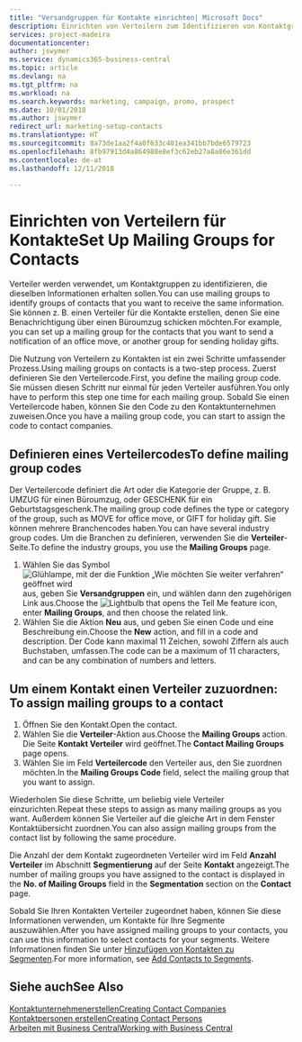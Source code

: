 ```yaml
---
title: "Versandgruppen für Kontakte einrichten| Microsoft Docs"
description: Einrichten von Verteilern zum Identifizieren von Kontaktgruppen, denen die gleichen Informationen zugehen sollen, z. B. Marketingkampagnen oder Promotionen.
services: project-madeira
documentationcenter: 
author: jswymer
ms.service: dynamics365-business-central
ms.topic: article
ms.devlang: na
ms.tgt_pltfrm: na
ms.workload: na
ms.search.keywords: marketing, campaign, promo, prospect
ms.date: 10/01/2018
ms.author: jswymer
redirect_url: marketing-setup-contacts
ms.translationtype: HT
ms.sourcegitcommit: 8a73de1aa2f4a0f633c401ea341bb7bde6579723
ms.openlocfilehash: 8fb97913d4a864988e8ef3c62eb27a8a86e361dd
ms.contentlocale: de-at
ms.lasthandoff: 12/11/2018

---
```

# <a name="set-up-mailing-groups-for-contacts"></a><span data-ttu-id="cfde3-103">Einrichten von Verteilern für Kontakte</span><span class="sxs-lookup"><span data-stu-id="cfde3-103">Set Up Mailing Groups for Contacts</span></span>
<span data-ttu-id="cfde3-104">Verteiler werden verwendet, um Kontaktgruppen zu identifizieren, die dieselben Informationen erhalten sollen.</span><span class="sxs-lookup"><span data-stu-id="cfde3-104">You can use mailing groups to identify groups of contacts that you want to receive the same information.</span></span> <span data-ttu-id="cfde3-105">Sie können z. B. einen Verteiler für die Kontakte erstellen, denen Sie eine Benachrichtigung über einen Büroumzug schicken möchten.</span><span class="sxs-lookup"><span data-stu-id="cfde3-105">For example, you can set up a mailing group for the contacts that you want to send a notification of an office move, or another group for sending holiday gifts.</span></span>

<span data-ttu-id="cfde3-106">Die Nutzung von Verteilern zu Kontakten ist ein zwei Schritte umfassender Prozess.</span><span class="sxs-lookup"><span data-stu-id="cfde3-106">Using mailing groups on contacts is a two-step process.</span></span> <span data-ttu-id="cfde3-107">Zuerst definieren Sie den Verteilercode.</span><span class="sxs-lookup"><span data-stu-id="cfde3-107">First, you define the mailing group code.</span></span> <span data-ttu-id="cfde3-108">Sie müssen diesen Schritt nur einmal für jeden Verteiler ausführen.</span><span class="sxs-lookup"><span data-stu-id="cfde3-108">You only have to perform this step one time for each mailing group.</span></span> <span data-ttu-id="cfde3-109">Sobald Sie einen Verteilercode haben, können Sie den Code zu den Kontaktunternehmen zuweisen.</span><span class="sxs-lookup"><span data-stu-id="cfde3-109">Once you have a mailing group code, you can start to assign the code to contact companies.</span></span>

## <a name="to-define-mailing-group-codes"></a><span data-ttu-id="cfde3-110">Definieren eines Verteilercodes</span><span class="sxs-lookup"><span data-stu-id="cfde3-110">To define mailing group codes</span></span>
<span data-ttu-id="cfde3-111">Der Verteilercode definiert die Art oder die Kategorie der Gruppe, z. B. UMZUG für einen Büroumzug, oder GESCHENK für ein Geburtstagsgeschenk.</span><span class="sxs-lookup"><span data-stu-id="cfde3-111">The mailing group code defines the type or category of the group, such as MOVE for office move, or GIFT for holiday gift.</span></span> <span data-ttu-id="cfde3-112">Sie können mehrere Branchencodes haben.</span><span class="sxs-lookup"><span data-stu-id="cfde3-112">You can have several industry group codes.</span></span> <span data-ttu-id="cfde3-113">Um die Branchen zu definieren, verwenden Sie die **Verteiler**-Seite.</span><span class="sxs-lookup"><span data-stu-id="cfde3-113">To define the industry groups, you use the **Mailing Groups** page.</span></span>

1. <span data-ttu-id="cfde3-114">Wählen Sie das Symbol ![Glühlampe, mit der die Funktion „Wie möchten Sie weiter verfahren“ geöffnet wird](media/ui-search/search_small.png "Wie möchten Sie weiter verfahren?") aus, geben Sie **Versandgruppen** ein, und wählen dann den zugehörigen Link aus.</span><span class="sxs-lookup"><span data-stu-id="cfde3-114">Choose the ![Lightbulb that opens the Tell Me feature](media/ui-search/search_small.png "Tell me what you want to do") icon, enter **Mailing Groups**, and then choose the related link.</span></span>
2. <span data-ttu-id="cfde3-115">Wählen Sie die Aktion **Neu** aus, und geben Sie einen Code und eine Beschreibung ein.</span><span class="sxs-lookup"><span data-stu-id="cfde3-115">Choose the **New** action, and fill in a code and description.</span></span> <span data-ttu-id="cfde3-116">Der Code kann maximal 11 Zeichen, sowohl Ziffern als auch Buchstaben, umfassen.</span><span class="sxs-lookup"><span data-stu-id="cfde3-116">The code can be a maximum of 11 characters, and can be any combination of numbers and letters.</span></span>

## <span data-ttu-id="cfde3-117"><a name="AssignMailGroupContact">Um einem Kontakt einen Verteiler zuzuordnen:</a></span><span class="sxs-lookup"><span data-stu-id="cfde3-117"><a name="AssignMailGroupContact"></a> To assign mailing groups to a contact</span></span>
1. <span data-ttu-id="cfde3-118">Öffnen Sie den Kontakt.</span><span class="sxs-lookup"><span data-stu-id="cfde3-118">Open the contact.</span></span>
2. <span data-ttu-id="cfde3-119">Wählen Sie die **Verteiler**-Aktion aus.</span><span class="sxs-lookup"><span data-stu-id="cfde3-119">Choose the **Mailing Groups** action.</span></span> <span data-ttu-id="cfde3-120">Die Seite **Kontakt Verteiler** wird geöffnet.</span><span class="sxs-lookup"><span data-stu-id="cfde3-120">The **Contact Mailing Groups** page opens.</span></span>
3. <span data-ttu-id="cfde3-121">Wählen Sie im Feld **Verteilercode** den Verteiler aus, den Sie zuordnen möchten.</span><span class="sxs-lookup"><span data-stu-id="cfde3-121">In the **Mailing Groups Code** field, select the mailing group that you want to assign.</span></span>

<span data-ttu-id="cfde3-122">Wiederholen Sie diese Schritte, um beliebig viele Verteiler einzurichten.</span><span class="sxs-lookup"><span data-stu-id="cfde3-122">Repeat these steps to assign as many mailing groups as you want.</span></span> <span data-ttu-id="cfde3-123">Außerdem können Sie Verteiler auf die gleiche Art in dem Fenster Kontaktübersicht zuordnen.</span><span class="sxs-lookup"><span data-stu-id="cfde3-123">You can also assign mailing groups from the contact list by following the same procedure.</span></span>

<span data-ttu-id="cfde3-124">Die Anzahl der dem Kontakt zugeordneten Verteiler wird im Feld **Anzahl Verteiler** im Abschnitt **Segmentierung** auf der Seite **Kontakt** angezeigt.</span><span class="sxs-lookup"><span data-stu-id="cfde3-124">The number of mailing groups you have assigned to the contact is displayed in the **No. of Mailing Groups** field in the **Segmentation** section on the **Contact** page.</span></span>

<span data-ttu-id="cfde3-125">Sobald Sie Ihren Kontakten Verteiler zugeordnet haben, können Sie diese Informationen verwenden, um Kontakte für Ihre Segmente auszuwählen.</span><span class="sxs-lookup"><span data-stu-id="cfde3-125">After you have assigned mailing groups to your contacts, you can use this information to select contacts for your segments.</span></span> <span data-ttu-id="cfde3-126">Weitere Informationen finden Sie unter [Hinzufügen von Kontakten zu Segmenten](marketing-add-contact-segment.md).</span><span class="sxs-lookup"><span data-stu-id="cfde3-126">For more information, see [Add Contacts to Segments](marketing-add-contact-segment.md).</span></span>

## <a name="see-also"></a><span data-ttu-id="cfde3-127">Siehe auch</span><span class="sxs-lookup"><span data-stu-id="cfde3-127">See Also</span></span>
[<span data-ttu-id="cfde3-128">Kontaktunternehmenerstellen</span><span class="sxs-lookup"><span data-stu-id="cfde3-128">Creating Contact Companies</span></span>](marketing-create-contact-companies.md)  
[<span data-ttu-id="cfde3-129">Kontaktpersonen erstellen</span><span class="sxs-lookup"><span data-stu-id="cfde3-129">Creating Contact Persons</span></span>](marketing-create-contact-persons.md)  
[<span data-ttu-id="cfde3-130">Arbeiten mit  Business Central</span><span class="sxs-lookup"><span data-stu-id="cfde3-130">Working with Business Central</span></span>](ui-work-product.md)

